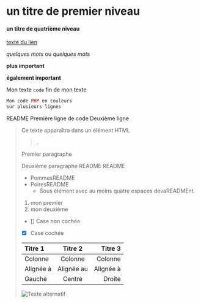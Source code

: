 # un titre de premier niveau
#### un titre de quatrième niveau

[texte du lien](url_du_lien "texte pour le titre, facultatif")

*quelques mots* ou  _quelques mots_

**plus important**

__également important__

Mon texte `code` fin de mon texte

```php
Mon code PHP en couleurs
sur plusieurs lignes
```
README
    Première ligne de code
    Deuxième ligne

> Ce texte apparaîtra dans un élément HTML <blockquote>.

Premier paragraphe

Deuxième paragraphe   README
README
* PommesREADME
* PoiresREADME
    * Sous élément avec au moins quatre espaces devaREADMEnt.

1. mon premier
2. mon deuxième

- [] Case non cochée
- [x] Case cochée

| Titre 1       |     Titre 2     |        Titre 3 |
| :------------ | :-------------: | -------------: |
| Colonne       |     Colonne     |        Colonne |
| Alignée à     |   Alignée au    |      Alignée à |
| Gauche        |     Centre      |         Droite |


![Texte alternatif](url_de_l'image "texte pour le titre, facultatif")

